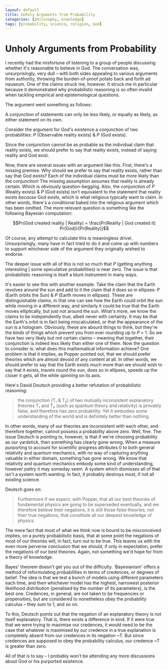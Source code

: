 ```yaml
---
layout: default
title: Unholy Arguments from Probability
categories: [philosophy, knowledge]
tags: [probability, science, religion, God]
---
```


# Unholy Arguments from Probability

I recently had the misfortune of listening to a group of people discussing whether it's reasonable to believe in God. The conversation was, unsurprisingly, very dull – with both sides appealing to various arguments from authority, throwing the burden-of-proof potato back and forth ad nauseum. One of the claims struck me, however. It struck me in particular because it demonstrated why probabilistic reasoning is so often invalid when tackling empirical and epistemological questions.

The argument went something as follows:

A conjunction of statements can only be less likely, or equally as likely, as either statement on its own.

Consider the argument for God's existence a conjunction of two probabilities: *P* (Observable reality exists) & *P* (God exists).

Since the conjunction cannot be as probable as the individual claim that reality exists, we should prefer to say that reality exists, instead of saying reality and God exist.

Now, there are several issues with an argument like this. First, there's a missing premise. Why should we prefer to say that reality exists, rather than say that God exists? Each of the individual claims must be more likely than the conjunction! The missing assumption assumes that reality is already certain. Which is obviously question-begging. Also, the conjunction of *P* (Reality exists) & *P* (God exists) isn't equivalent to the statement that reality exists *because* God exists, which is what religious typically want to claim. In other words, there's a conditional baked into the religious argument which has been omitted. The more relevant question is something like the following Bayesian computation:


```math
Pr(God created reality | Reality) = \frac{Pr(Reality | God created it) Pr(God)}{Pr(Reality)}
```


Of course, any attempt to calculate this is meaningless drivel. Unsurprisingly, many have in fact tried to do it and come up with numbers to support whichever side of the argument they originally wished to endorse.

The deeper issue with all of this is not so much that *P* (getting anything interesting | some speculative probabilities) is near zero. The issue is that probabilistic reasoning is itself a blunt instrument in many ways.

It's easier to see this with another example. Take the claim that the Earth revolves around the sun and add to it the claim that it does so in ellipses: *P* (Earth orbits the Sun) & *P* (Earth moves in ellipses). These are distinguishable claims, in that one can see how the Earth could orbit the sun while moving in a different way, and similarly it could be true that the Earth moves elliptically, but just not around the sun. What's more, we know the claims to be independently true, albeit never with certainty. It may be that the Earth's orbit is in fact being miscalculated, or that the appearance of the sun is a hologram. Obviously, these are absurd things to think, but they're the kinds of things which prevent you from ever rounding up to *P* = 1. So we have two very likely but not certain claims – meaning that together, their conjunction is indeed less likely than either one of them. Now the question to consider is: what does this mathematical information achieve? One problem is that it implies, as Popper pointed out, that we should prefer theories which are almost devoid of any content at all. In other words, we should prefer to say that the Earth exists much more than we should wish to say that it exists, travels round the sun, does so in ellipses, speeds up the closer it gets, all the while spinning on its axis.

Here's David Deutsch providing a better refutation of probabilistic reasoning:

  > the conjunction (T₁ & T₂) of two mutually inconsistent explanatory theories T₁ and T₂ (such as quantum theory and relativity) is provably false, and therefore has zero probability. Yet it embodies some understanding of the world and is definitely better than nothing.

In other words, many of our theories are inconsistent with each other, and therefore together, cannot possess a probability above zero. Well, fine. The issue Deutsch is pointing to, however, is that if we're choosing probability as our yardstick, then something has clearly gone wrong. When a measure purporting to account for scientific progress attributes 0 to both general relativity and quantum mechanics, with no way of capturing anything valuable in either domain, something has gone wrong. We know that relativity and quantum mechanics embody some kind of understanding, however paltry it may someday seem. A system which dismisses all of that isn't a system worth wanting. In fact, it probably destroys most, if not all existing science.

Deutsch goes on:

  > Furthermore if we expect, with Popper, that all our best theories of fundamental physics are going to be superseded eventually, and we therefore believe their negations, it is still those false theories, not their true negations, that constitute all our deepest knowledge of physics.

The mere fact that most of what we think now is bound to be misconceived implies, on a purely probabilistic basis, that at some point the negations of most of our theories will, in fact, turn out to be true. This leaves us with the even more perverse conclusion that we should, if only in expectation, prefer the negations of our best theories. Again, not something we'd hope for from a theory of knowledge.

Bayes' theorem doesn't get you out of the difficulty. 'Bayesianism' offers a method of reformulating probabilities in terms of credences, or degrees of belief. The idea is that we test a bunch of models using different parameters each time, and then whichever model has the highest, narrowest posterior likelihood distribution (penalised by the number of its parameters), is the best one. Credences, in general, are not taken to be frequencies or propensities, but are considered to nonetheless obey the probability calculus – they sum to 1, and so on.

To this, Deutsch points out that the negation of an explanatory theory is not itself explanatory. That is, there exists a difference in kind. If it were true that we were trying to maximise our credences, it would need to be the case that whatever is maximised by our credence in a true explanation is completely absent from our credences in its negation ~T. But since credences are supposed to obey the probability calculus, our credence ~T is greater than zero.

All of that is to say – I probably won't be attending any more discussions about God or his purported existence.
